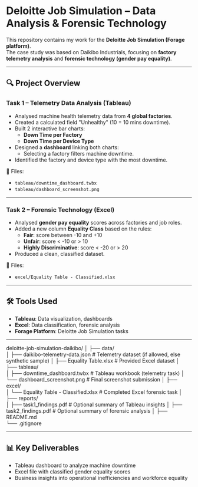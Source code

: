 # Deloitte Job Simulation – Data Analysis & Forensic Technology

This repository contains my work for the **Deloitte Job Simulation (Forage platform)**.  
The case study was based on Daikibo Industrials, focusing on **factory telemetry analysis** 
and **forensic technology (gender pay equality)**.

---

## 🔍 Project Overview

### Task 1 – Telemetry Data Analysis (Tableau)
- Analysed machine health telemetry data from **4 global factories**.
- Created a calculated field "Unhealthy" (10 = 10 mins downtime).
- Built 2 interactive bar charts:
  - **Down Time per Factory**
  - **Down Time per Device Type**
- Designed a **dashboard** linking both charts:
  - Selecting a factory filters machine downtime.
- Identified the factory and device type with the most downtime.

📂 Files:
- `tableau/downtime_dashboard.twbx`
- `tableau/dashboard_screenshot.png`

---

### Task 2 – Forensic Technology (Excel)
- Analysed **gender pay equality** scores across factories and job roles.
- Added a new column **Equality Class** based on the rules:
  - **Fair**: score between -10 and +10  
  - **Unfair**: score < -10 or > 10  
  - **Highly Discriminative**: score < -20 or > 20  
- Produced a clean, classified dataset.

📂 Files:
- `excel/Equality Table - Classified.xlsx`

---

## 🛠️ Tools Used
- **Tableau**: Data visualization, dashboards
- **Excel**: Data classification, forensic analysis
- **Forage Platform**: Deloitte Job Simulation tasks

---

deloitte-job-simulation-daikibo/
│
├── data/                
│   ├── daikibo-telemetry-data.json   # Telemetry dataset (if allowed, else synthetic sample)
│   ├── Equality Table.xlsx           # Provided Excel dataset
│
├── tableau/             
│   ├── downtime_dashboard.twbx       # Tableau workbook (telemetry task)
│   └── dashboard_screenshot.png      # Final screenshot submission
│
├── excel/               
│   └── Equality Table - Classified.xlsx   # Completed Excel forensic task
│
├── reports/             
│   ├── task1_findings.pdf            # Optional summary of Tableau insights
│   ├── task2_findings.pdf            # Optional summary of forensic analysis
│
├── README.md            
└── .gitignore

---

## 📊 Key Deliverables
- Tableau dashboard to analyze machine downtime
- Excel file with classified gender equality scores
- Business insights into operational inefficiencies and workforce equality

